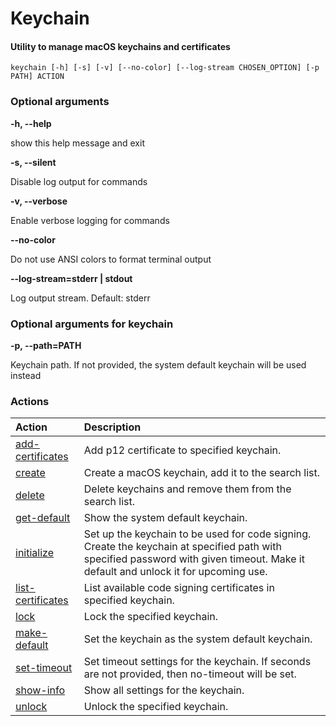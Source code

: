 
Keychain
========

#### Utility to manage macOS keychains and certificates


``keychain [-h] [-s] [-v] [--no-color] [--log-stream CHOSEN_OPTION] [-p PATH] ACTION``
### Optional arguments


**-h, --help**

show this help message and exit

**-s, --silent**

Disable log output for commands

**-v, --verbose**

Enable verbose logging for commands

**--no-color**

Do not use ANSI colors to format terminal output

**--log-stream=stderr | stdout**

Log output stream. Default: stderr
### Optional arguments for keychain


**-p, --path=PATH**

Keychain path. If not provided, the system default keychain will be used instead
### Actions

|Action|Description|
| :--- | :--- |
|[add-certificates](keychain_add-certificates.md)|Add p12 certificate to specified keychain.|
|[create](keychain_create.md)|Create a macOS keychain, add it to the search list.|
|[delete](keychain_delete.md)|Delete keychains and remove them from the search list.|
|[get-default](keychain_get-default.md)|Show the system default keychain.|
|[initialize](keychain_initialize.md)|Set up the keychain to be used for code signing. Create the keychain        at specified path with specified password with given timeout.        Make it default and unlock it for upcoming use.|
|[list-certificates](keychain_list-certificates.md)|List available code signing certificates in specified keychain.|
|[lock](keychain_lock.md)|Lock the specified keychain.|
|[make-default](keychain_make-default.md)|Set the keychain as the system default keychain.|
|[set-timeout](keychain_set-timeout.md)|Set timeout settings for the keychain.        If seconds are not provided, then no-timeout will be set.|
|[show-info](keychain_show-info.md)|Show all settings for the keychain.|
|[unlock](keychain_unlock.md)|Unlock the specified keychain.|
